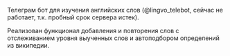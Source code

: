 Телеграм бот для изучения английских слов (@lingvo_telebot, сейчас не работает, т.к. пробный срок сервера истек).

Реализован функционал добавления и повторения слов с отслеживанием уровня выученных слов и автоподбором определений из википедии.
